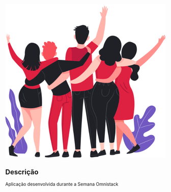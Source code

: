 <p align="center">
  <img src= "/frontend/src/assets/heroes.png"
  width="700" heigth="700"><br>
</p>


## Descrição
Aplicação desenvolvida durante a Semana Omnistack
